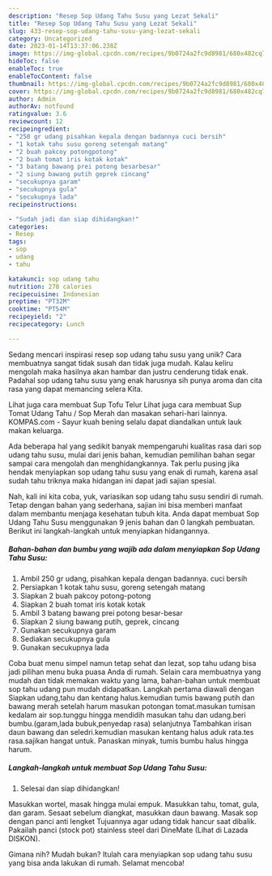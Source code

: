 ```yaml
---
description: "Resep Sop Udang Tahu Susu yang Lezat Sekali"
title: "Resep Sop Udang Tahu Susu yang Lezat Sekali"
slug: 433-resep-sop-udang-tahu-susu-yang-lezat-sekali
category: Uncategorized
date: 2023-01-14T13:37:06.238Z
image: https://img-global.cpcdn.com/recipes/9b0724a2fc9d8981/680x482cq70/sop-udang-tahu-susu-foto-resep-utama.jpg
hideToc: false
enableToc: true
enableTocContent: false
thumbnail: https://img-global.cpcdn.com/recipes/9b0724a2fc9d8981/680x482cq70/sop-udang-tahu-susu-foto-resep-utama.jpg
cover: https://img-global.cpcdn.com/recipes/9b0724a2fc9d8981/680x482cq70/sop-udang-tahu-susu-foto-resep-utama.jpg
author: Admin
authorAv: notfound
ratingvalue: 3.6
reviewcount: 12
recipeingredient:
- "250 gr udang pisahkan kepala dengan badannya cuci bersih"
- "1 kotak tahu susu goreng setengah matang"
- "2 buah pakcoy potongpotong"
- "2 buah tomat iris kotak kotak"
- "3 batang bawang prei potong besarbesar"
- "2 siung bawang putih geprek cincang"
- "secukupnya garam"
- "secukupnya gula"
- "secukupnya lada"
recipeinstructions:

- "Sudah jadi dan siap dihidangkan!"
categories:
- Resep
tags:
- sop
- udang
- tahu

katakunci: sop udang tahu 
nutrition: 278 calories
recipecuisine: Indonesian
preptime: "PT32M"
cooktime: "PT54M"
recipeyield: "2"
recipecategory: Lunch

---
```





Sedang mencari inspirasi resep sop udang tahu susu yang unik? Cara membuatnya sangat tidak susah dan tidak juga mudah. Kalau keliru mengolah maka hasilnya akan hambar dan justru cenderung tidak enak. Padahal sop udang tahu susu yang enak harusnya sih punya aroma dan cita rasa yang dapat memancing selera Kita.





Lihat juga cara membuat Sup Tofu Telur Lihat juga cara membuat Sup Tomat Udang Tahu / Sop Merah dan masakan sehari-hari lainnya. KOMPAS.com - Sayur kuah bening selalu dapat diandalkan untuk lauk makan keluarga.

Ada beberapa hal yang sedikit banyak mempengaruhi kualitas rasa dari sop udang tahu susu, mulai dari jenis bahan, kemudian pemilihan bahan segar sampai cara mengolah dan menghidangkannya. Tak perlu pusing jika hendak menyiapkan sop udang tahu susu yang enak di rumah, karena asal sudah tahu triknya maka hidangan ini dapat jadi sajian spesial.






Nah, kali ini kita coba, yuk, variasikan sop udang tahu susu sendiri di rumah. Tetap dengan bahan yang sederhana, sajian ini bisa memberi manfaat dalam membantu menjaga kesehatan tubuh kita. Anda dapat membuat Sop Udang Tahu Susu menggunakan 9 jenis bahan dan 0 langkah pembuatan. Berikut ini langkah-langkah untuk menyiapkan hidangannya.

<!--inarticleads1-->

##### Bahan-bahan dan bumbu yang wajib ada dalam menyiapkan Sop Udang Tahu Susu:

1. Ambil 250 gr udang, pisahkan kepala dengan badannya. cuci bersih
1. Persiapkan 1 kotak tahu susu, goreng setengah matang
1. Siapkan 2 buah pakcoy potong-potong
1. Siapkan 2 buah tomat iris kotak kotak
1. Ambil 3 batang bawang prei potong besar-besar
1. Siapkan 2 siung bawang putih, geprek, cincang
1. Gunakan secukupnya garam
1. Sediakan secukupnya gula
1. Gunakan secukupnya lada


Coba buat menu simpel namun tetap sehat dan lezat, sop tahu udang bisa jadi pilihan menu buka puasa Anda di rumah. Selain cara membuatnya yang mudah dan tidak memakan waktu yang lama, bahan-bahan untuk membuat sop tahu udang pun mudah didapatkan. Langkah pertama diawali dengan Siapkan udang,tahu dan kentang halus.kemudian tumis bawang putih dan bawang merah setelah harum masukan potongan tomat.masukan tumisan kedalam air sop.tunggu hingga mendidih masukan tahu dan udang.beri bumbu.(garam,lada bubuk,penyedap rasa) selanjutnya Tambahkan irisan daun bawang dan seledri.kemudian masukan kentang halus aduk rata.tes rasa.sajikan hangat untuk. Panaskan minyak, tumis bumbu halus hingga harum. 

<!--inarticleads2-->

##### Langkah-langkah untuk membuat Sop Udang Tahu Susu:


1. Selesai dan siap dihidangkan!

Masukkan wortel, masak hingga mulai empuk. Masukkan tahu, tomat, gula, dan garam. Sesaat sebelum diangkat, masukkan daun bawang. Masak sop dengan panci anti lengket Tujuannya agar udang tidak hancur saat dibalik. Pakailah panci (stock pot) stainless steel dari DineMate (Lihat di Lazada DISKON). 

Gimana nih? Mudah bukan? Itulah cara menyiapkan sop udang tahu susu yang bisa anda lakukan di rumah. Selamat mencoba!
